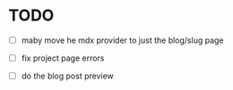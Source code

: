 # TODO
- [ ] maby move he mdx provider to just the blog/slug page 
- [ ] fix project page errors
- [ ] do the blog post preview

